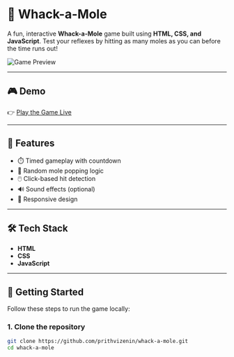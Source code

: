 # 🐹 Whack-a-Mole

A fun, interactive **Whack-a-Mole** game built using **HTML, CSS, and JavaScript**. Test your reflexes by hitting as many moles as you can before the time runs out!

![Game Preview](./assets/screenshot.png) <!-- Replace with your actual image path or remove this line if not needed -->

---

## 🎮 Demo

👉 [Play the Game Live](https://your-demo-link.com) <!-- Replace with your GitHub Pages or hosted link -->

---

## 📌 Features

- ⏱️ Timed gameplay with countdown
- 🎯 Random mole popping logic
- 🖱️ Click-based hit detection
- 🔊 Sound effects (optional)
- 📱 Responsive design

---

## 🛠️ Tech Stack

- **HTML**
- **CSS**
- **JavaScript**

---

## 🚀 Getting Started

Follow these steps to run the game locally:

### 1. Clone the repository

```bash
git clone https://github.com/prithvizenin/whack-a-mole.git
cd whack-a-mole
